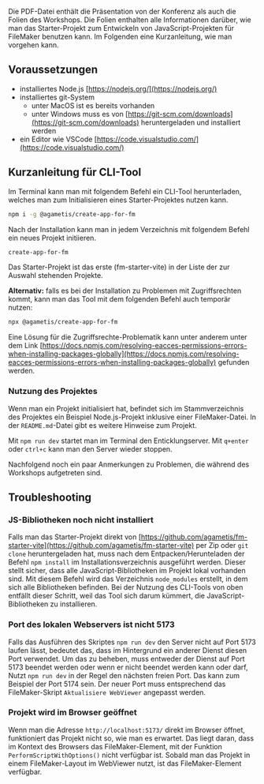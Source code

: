 Die PDF-Datei enthält die Präsentation von der Konferenz als auch die Folien des Workshops. Die Folien enthalten alle Informationen darüber, wie man das Starter-Projekt zum Entwickeln von JavaScript-Projekten für FileMaker benutzen kann. Im Folgenden eine Kurzanleitung, wie man vorgehen kann.

## Voraussetzungen

- installiertes Node.js [https://nodejs.org/](https://nodejs.org/)
- installiertes git-System
  - unter MacOS ist es bereits vorhanden
  - unter Windows muss es von [https://git-scm.com/downloads](https://git-scm.com/downloads) heruntergeladen und installiert werden
- ein Editor wie VSCode [https://code.visualstudio.com/](https://code.visualstudio.com/)

## Kurzanleitung für CLI-Tool

Im Terminal kann man mit folgendem Befehl ein CLI-Tool herunterladen, welches man zum Initialisieren eines Starter-Projektes nutzen kann.

```bash
npm i -g @agametis/create-app-for-fm
```

Nach der Installation kann man in jedem Verzeichnis mit folgendem Befehl ein neues Projekt initiieren.

```bash
create-app-for-fm
```

Das Starter-Projekt ist das erste (fm-starter-vite) in der Liste der zur Auswahl stehenden Projekte.

**Alternativ:** falls es bei der Installation zu Problemen mit Zugriffsrechten kommt, kann man das Tool mit dem folgenden Befehl auch temporär nutzen:

```bash
npx @agametis/create-app-for-fm
```

Eine Lösung für die Zugriffsrechte-Problematik kann unter anderem unter dem Link [https://docs.npmjs.com/resolving-eacces-permissions-errors-when-installing-packages-globally](https://docs.npmjs.com/resolving-eacces-permissions-errors-when-installing-packages-globally) gefunden werden.

### Nutzung des Projektes

Wenn man ein Projekt initialisiert hat, befindet sich im Stammverzeichnis des Projektes ein Beispiel Node.js-Projekt inklusive einer FileMaker-Datei. In der `README.md`-Datei gibt es weitere Hinweise zum Projekt.

Mit `npm run dev` startet man im Terminal den Enticklungserver. Mit `q+enter` oder `ctrl+c` kann man den Server wieder stoppen.

Nachfolgend noch ein paar Anmerkungen zu Problemen, die während des Workshops aufgetreten sind.

## Troubleshooting

### JS-Bibliotheken noch nicht installiert

Falls man das Starter-Projekt direkt von [https://github.com/agametis/fm-starter-vite](https://github.com/agametis/fm-starter-vite) per Zip oder `git clone` heruntergeladen hat, muss nach dem Entpacken/Herunteladen der Befehl `npm install` im Installationsverzeichnis ausgeführt werden. Dieser stellt sicher, dass alle JavaScript-Bibliotheken im Projekt lokal vorhanden sind. Mit diesem Befehl wird das Verzeichnis `node_modules` erstellt, in dem sich alle Bibliotheken befinden. Bei der Nutzung des CLI-Tools von oben entfällt dieser Schritt, weil das Tool sich darum kümmert, die JavaScript-Bibliotheken zu installieren.

### Port des lokalen Webservers ist nicht 5173

Falls das Ausführen des Skriptes `npm run dev` den Server nicht auf Port 5173 laufen lässt, bedeutet das, dass im Hintergrund ein anderer Dienst diesen Port verwendet. Um das zu beheben, muss entweder der Dienst auf Port 5173 beendet werden oder wenn er nicht beendet werden kann oder darf, Nutzt `npm run dev` in der Regel den nächsten freien Port. Das kann zum Beispiel der Port 5174 sein. Der neuer Port muss entsprechend das FileMaker-Skript `Aktualisiere WebViewer` angepasst werden.

### Projekt wird im Browser geöffnet

Wenn man die Adresse `http://localhost:5173/` direkt im Browser öffnet, funktioniert das Projekt nicht so, wie man es erwartet. Das liegt daran, dass im Kontext des Browsers das FileMaker-Element, mit der Funktion `PerformScriptWithOptions()` nicht verfügbar ist. Sobald man das Projekt in einem FileMaker-Layout im WebViewer nutzt, ist das FileMaker-Element verfügbar.

